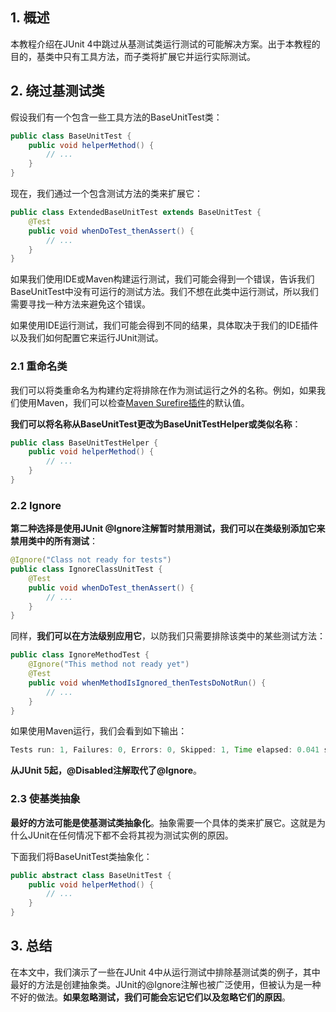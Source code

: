 ## 1. 概述

本教程介绍在JUnit 4中跳过从基测试类运行测试的可能解决方案。出于本教程的目的，基类中只有工具方法，而子类将扩展它并运行实际测试。

## 2. 绕过基测试类

假设我们有一个包含一些工具方法的BaseUnitTest类：

```java
public class BaseUnitTest {
    public void helperMethod() {
        // ...
    }
}
```

现在，我们通过一个包含测试方法的类来扩展它：

```java
public class ExtendedBaseUnitTest extends BaseUnitTest {
    @Test
    public void whenDoTest_thenAssert() {
        // ...        
    }
}
```

如果我们使用IDE或Maven构建运行测试，我们可能会得到一个错误，告诉我们BaseUnitTest中没有可运行的测试方法。我们不想在此类中运行测试，所以我们需要寻找一种方法来避免这个错误。

如果使用IDE运行测试，我们可能会得到不同的结果，具体取决于我们的IDE插件以及我们如何配置它来运行JUnit测试。

### 2.1 重命名类

我们可以将类重命名为构建约定将排除在作为测试运行之外的名称。例如，如果我们使用Maven，我们可以检查[Maven Surefire插件](https://maven.apache.org/surefire/maven-surefire-plugin/examples/inclusion-exclusion.html)的默认值。

**我们可以将名称从BaseUnitTest更改为BaseUnitTestHelper或类似名称**：

```java
public class BaseUnitTestHelper {
    public void helperMethod() {
        // ...
    }
}
```

### 2.2 Ignore

**第二种选择是使用JUnit @Ignore注解暂时禁用测试，我们可以在类级别添加它来禁用类中的所有测试**：

```java
@Ignore("Class not ready for tests")
public class IgnoreClassUnitTest {
    @Test
    public void whenDoTest_thenAssert() {
        // ...
    }
}
```

同样，**我们可以在方法级别应用它**，以防我们只需要排除该类中的某些测试方法：

```java
public class IgnoreMethodTest {
    @Ignore("This method not ready yet")
    @Test
    public void whenMethodIsIgnored_thenTestsDoNotRun() {
        // ...
    }
}
```

如果使用Maven运行，我们会看到如下输出：

```java
Tests run: 1, Failures: 0, Errors: 0, Skipped: 1, Time elapsed: 0.041 s - in com.baeldung.IgnoreMethodTest
```

**从JUnit 5起，@Disabled注解取代了@Ignore**。

### 2.3 使基类抽象

**最好的方法可能是使基测试类抽象化**。抽象需要一个具体的类来扩展它。这就是为什么JUnit在任何情况下都不会将其视为测试实例的原因。

下面我们将BaseUnitTest类抽象化：

```java
public abstract class BaseUnitTest {
    public void helperMethod() {
        // ...
    }
}
```

## 3. 总结

在本文中，我们演示了一些在JUnit 4中从运行测试中排除基测试类的例子，其中最好的方法是创建抽象类。JUnit的@Ignore注解也被广泛使用，但被认为是一种不好的做法。**如果忽略测试，我们可能会忘记它们以及忽略它们的原因**。
